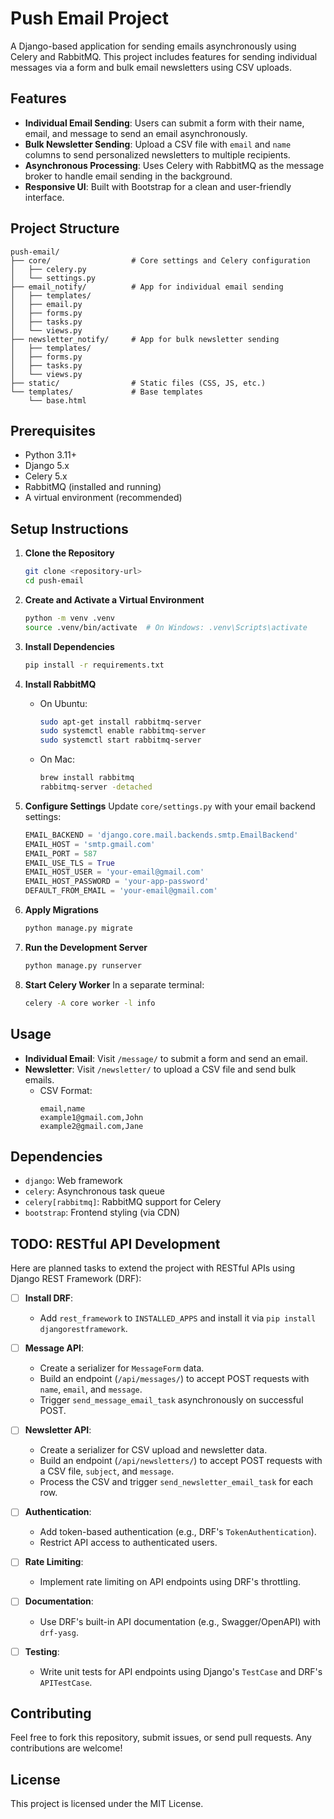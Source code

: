 # Push Email Project

A Django-based application for sending emails asynchronously using Celery and RabbitMQ. This project includes features for sending individual messages via a form and bulk email newsletters using CSV uploads.

## Features

- **Individual Email Sending**: Users can submit a form with their name, email, and message to send an email asynchronously.
- **Bulk Newsletter Sending**: Upload a CSV file with `email` and `name` columns to send personalized newsletters to multiple recipients.
- **Asynchronous Processing**: Uses Celery with RabbitMQ as the message broker to handle email sending in the background.
- **Responsive UI**: Built with Bootstrap for a clean and user-friendly interface.

## Project Structure

```
push-email/
├── core/                  # Core settings and Celery configuration
│   ├── celery.py
│   └── settings.py
├── email_notify/          # App for individual email sending
│   ├── templates/
│   ├── email.py
│   ├── forms.py
│   ├── tasks.py
│   └── views.py
├── newsletter_notify/     # App for bulk newsletter sending
│   ├── templates/
│   ├── forms.py
│   ├── tasks.py
│   └── views.py
├── static/                # Static files (CSS, JS, etc.)
└── templates/             # Base templates
    └── base.html
```

## Prerequisites

- Python 3.11+
- Django 5.x
- Celery 5.x
- RabbitMQ (installed and running)
- A virtual environment (recommended)

## Setup Instructions

1. **Clone the Repository**

   ```bash
   git clone <repository-url>
   cd push-email
   ```

2. **Create and Activate a Virtual Environment**

   ```bash
   python -m venv .venv
   source .venv/bin/activate  # On Windows: .venv\Scripts\activate
   ```

3. **Install Dependencies**

   ```bash
   pip install -r requirements.txt
   ```

4. **Install RabbitMQ**

   - On Ubuntu:
     ```bash
     sudo apt-get install rabbitmq-server
     sudo systemctl enable rabbitmq-server
     sudo systemctl start rabbitmq-server
     ```
   - On Mac:
     ```bash
     brew install rabbitmq
     rabbitmq-server -detached
     ```

5. **Configure Settings**
   Update `core/settings.py` with your email backend settings:

   ```python
   EMAIL_BACKEND = 'django.core.mail.backends.smtp.EmailBackend'
   EMAIL_HOST = 'smtp.gmail.com'
   EMAIL_PORT = 587
   EMAIL_USE_TLS = True
   EMAIL_HOST_USER = 'your-email@gmail.com'
   EMAIL_HOST_PASSWORD = 'your-app-password'
   DEFAULT_FROM_EMAIL = 'your-email@gmail.com'
   ```

6. **Apply Migrations**

   ```bash
   python manage.py migrate
   ```

7. **Run the Development Server**

   ```bash
   python manage.py runserver
   ```

8. **Start Celery Worker**
   In a separate terminal:
   ```bash
   celery -A core worker -l info
   ```

## Usage

- **Individual Email**: Visit `/message/` to submit a form and send an email.
- **Newsletter**: Visit `/newsletter/` to upload a CSV file and send bulk emails.
  - CSV Format:
    ```
    email,name
    example1@gmail.com,John
    example2@gmail.com,Jane
    ```

## Dependencies

- `django`: Web framework
- `celery`: Asynchronous task queue
- `celery[rabbitmq]`: RabbitMQ support for Celery
- `bootstrap`: Frontend styling (via CDN)

## TODO: RESTful API Development

Here are planned tasks to extend the project with RESTful APIs using Django REST Framework (DRF):

- [ ] **Install DRF**:

  - Add `rest_framework` to `INSTALLED_APPS` and install it via `pip install djangorestframework`.

- [ ] **Message API**:

  - Create a serializer for `MessageForm` data.
  - Build an endpoint (`/api/messages/`) to accept POST requests with `name`, `email`, and `message`.
  - Trigger `send_message_email_task` asynchronously on successful POST.

- [ ] **Newsletter API**:

  - Create a serializer for CSV upload and newsletter data.
  - Build an endpoint (`/api/newsletters/`) to accept POST requests with a CSV file, `subject`, and `message`.
  - Process the CSV and trigger `send_newsletter_email_task` for each row.

- [ ] **Authentication**:

  - Add token-based authentication (e.g., DRF's `TokenAuthentication`).
  - Restrict API access to authenticated users.

- [ ] **Rate Limiting**:

  - Implement rate limiting on API endpoints using DRF's throttling.

- [ ] **Documentation**:

  - Use DRF's built-in API documentation (e.g., Swagger/OpenAPI) with `drf-yasg`.

- [ ] **Testing**:
  - Write unit tests for API endpoints using Django's `TestCase` and DRF's `APITestCase`.

## Contributing

Feel free to fork this repository, submit issues, or send pull requests. Any contributions are welcome!

## License

This project is licensed under the MIT License.

```

```
